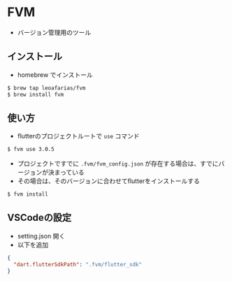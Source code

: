 # FVM

- バージョン管理用のツール

## インストール

- homebrew でインストール

```bash
$ brew tap leoafarias/fvm
$ brew install fvm
```

## 使い方

- flutterのプロジェクトルートで `use` コマンド

```bash
$ fvm use 3.0.5
```

- プロジェクトですでに `.fvm/fvm_config.json` が存在する場合は、すでにバージョンが決まっている
- その場合は、そのバージョンに合わせてflutterをインストールする

```bash
$ fvm install
```

## VSCodeの設定

- setting.json 開く
- 以下を追加

```json
{
  "dart.flutterSdkPath": ".fvm/flutter_sdk"
}
```